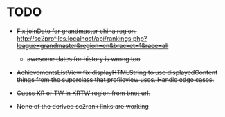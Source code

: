 # TODO

- <s>Fix joinDate for grandmaster china region. http://sc2profiles.localhost/api/rankings.php?league=grandmaster&region=cn&bracket=1&race=all</s>
  - <s>awesome dates for history is wrong too</s>

- <s>AchievementsListView fix displayHTMLString to use displayedContent things from the superclass that profileview uses. Handle edge cases.</s>

- <s>Guess KR or TW in KRTW region from bnet url.</s>

- <s>None of the derived sc2rank links are working</s>